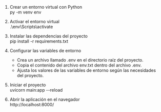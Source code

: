 1. Crear un entorno virtual con Python  
   py -m venv env

2. Activar el entorno virtual  
   .\env\Scripts\activate

3. Instalar las dependencias del proyecto  
   pip install -r requirements.txt

4. Configurar las variables de entorno  
   - Crea un archivo llamado .env en el directorio raíz del proyecto.  
   - Copia el contenido del archivo env.txt dentro del archivo .env.  
   - Ajusta los valores de las variables de entorno según las necesidades del proyecto.

5. Iniciar el proyecto  
   uvicorn main:app --reload

6. Abrir la aplicación en el navegador  
   http://localhost:8000/
